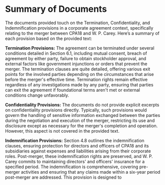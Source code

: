 # Summary of Documents

The documents provided touch on the Termination, Confidentiality, and Indemnification provisions in a corporate agreement context, specifically relating to the merger between CPA18 and W. P. Carey. Here’s a summary of each provision based on the provided text:

**Termination Provisions:**
The agreement can be terminated under several conditions detailed in Section 6.1, including mutual consent, breach of agreement by either party, failure to obtain stockholder approval, and external factors like government injunctions or orders that prevent the merger. The termination clauses are quite detailed, offering various exit points for the involved parties depending on the circumstances that arise before the merger's effective time. Termination rights remain effective regardless of any investigations made by any party, ensuring that parties can exit the agreement if foundational terms aren't met or external conditions change unfavorably.

**Confidentiality Provisions:**
The documents do not provide explicit excerpts on confidentiality provisions directly. Typically, such provisions would govern the handling of sensitive information exchanged between the parties during the negotiation and execution of the merger, restricting its use and disclosure except as necessary for the merger's completion and operation. However, this aspect is not covered in the provided text.

**Indemnification Provisions:**
Section 4.8 outlines the indemnification clauses, ensuring protection for directors and officers of CPA18 and its subsidiaries against expenses and liabilities arising from their corporate roles. Post-merger, these indemnification rights are preserved, and W. P. Carey commits to maintaining directors' and officers' insurance for a specified period. The indemnification is comprehensive, covering pre-merger activities and ensuring that any claims made within a six-year period post-merger are addressed. This provision is designed to